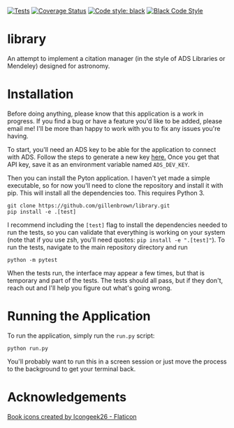[![Tests](https://github.com/gillenbrown/library/actions/workflows/tests.yaml/badge.svg)](https://github.com/gillenbrown/library/actions/workflows/tests.yaml)
[![Coverage Status](https://coveralls.io/repos/github/gillenbrown/library/badge.svg)](https://coveralls.io/github/gillenbrown/library)
[![Code style: black](https://img.shields.io/badge/code%20style-black-000000.svg)](https://github.com/psf/black)
[![Black Code Style](https://github.com/gillenbrown/library/actions/workflows/black-code-style.yaml/badge.svg)](https://github.com/gillenbrown/library/actions/workflows/black-code-style.yaml)


# library
An attempt to implement a citation manager (in the style of ADS Libraries or Mendeley) designed for astronomy.

# Installation

Before doing anything, please know that this application is a work in progress. If you find a bug or have a feature you'd like to be added, please email me! I'll be more than happy to work with you to fix any issues you're having. 

To start, you'll need an ADS key to be able for the application to connect with ADS. Follow the steps to generate a new key [here.](https://github.com/adsabs/adsabs-dev-api#access) Once you get that API key, save it as an environment variable named `ADS_DEV_KEY`. 

Then you can install the Pyton application. I haven't yet made a simple executable, so for now you'll need to clone the repository and install it with pip. This will install all the dependencies too. This requires Python 3.

```
git clone https://github.com/gillenbrown/library.git
pip install -e .[test]
```
I recommend including the `[test]` flag to install the dependencies needed to run the tests, so you can validate that everything is working on your system (note that if you use zsh, you'll need quotes: ```pip install -e ".[test]"```). To run the tests, navigate to the main repository directory and run 
```
python -m pytest
```
When the tests run, the interface may appear a few times, but that is temporary and part of the tests. The tests should all pass, but if they don't, reach out and I'll help you figure out what's going wrong. 

# Running the Application

To run the application, simply run the `run.py` script: 
```
python run.py
```
You'll probably want to run this in a screen session or just move the process to the background to get your terminal back. 

# Acknowledgements
<a href="https://www.flaticon.com/free-icons/book" title="book icons">Book icons created by Icongeek26 - Flaticon</a>
